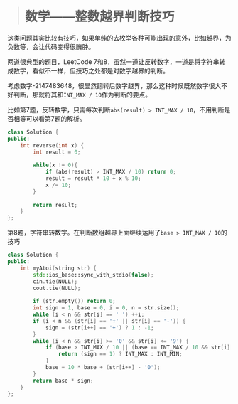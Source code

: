 > # 数学——整数越界判断技巧

这类问题其实比较有技巧，如果单纯的去枚举各种可能出现的意外，比如越界，为负数等，会让代码变得很臃肿。

两道很典型的题目，LeetCode 7和8，虽然一道让反转数字，一道是将字符串转成数字，看似不一样，但技巧之处都是对数字越界的判断。

考虑数字-2147483648，很显然翻转后数字越界，那么这种时候既然数字很大不好判断，那就将其和`INT_MAX / 10`作为判断的要点。

比如第7题，反转数字，只需每次判断`abs(result) > INT_MAX / 10`，不用判断是否相等可以看第7题的解析。

```c++
class Solution {
public:
    int reverse(int x) {
        int result = 0;
        
        while(x != 0){
            if (abs(result) > INT_MAX / 10) return 0;
            result = result * 10 + x % 10;
            x /= 10;
        }
        
        return result;
    }
};
```

第8题，字符串转数字。在判断数组越界上面继续运用了`base > INT_MAX / 10`的技巧

```c++
class Solution {
public:
    int myAtoi(string str) {
        std::ios_base::sync_with_stdio(false);
        cin.tie(NULL);
        cout.tie(NULL);
        
        if (str.empty()) return 0;
        int sign = 1, base = 0, i = 0, n = str.size();
        while (i < n && str[i] == ' ') ++i;
        if (i < n && (str[i] == '+' || str[i] == '-')) {
            sign = (str[i++] == '+') ? 1 : -1;
        }
        while (i < n && str[i] >= '0' && str[i] <= '9') {
            if (base > INT_MAX / 10 || (base == INT_MAX / 10 && str[i] - '0' > 7)) {
                return (sign == 1) ? INT_MAX : INT_MIN;
            }
            base = 10 * base + (str[i++] - '0');
        }
        return base * sign;
    }
};
```

